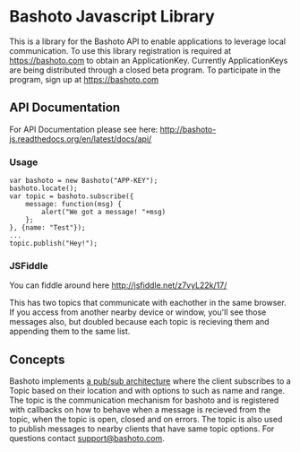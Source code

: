 # Bashoto Javascript Library

This is a library for the Bashoto API to enable applications to leverage
local communication. To use this library registration is required at https://bashoto.com
to obtain an ApplicationKey. Currently ApplicationKeys are being distributed through 
a closed beta program. To participate in the program, sign up at https://bashoto.com

## API Documentation

For API Documentation please see here: http://bashoto-js.readthedocs.org/en/latest/docs/api/ 

### Usage
    var bashoto = new Bashoto("APP-KEY");
    bashoto.locate();
    var topic = bashoto.subscribe({ 
        message: function(msg) {
            alert("We got a message! "+msg)
        };
    }, {name: "Test"});
    ...
    topic.publish("Hey!");

### JSFiddle

You can fiddle around here http://jsfiddle.net/z7vyL22k/17/

This has two topics that communicate with eachother in the same browser.
If you access from another nearby device or window, you'll see those messages also,
but doubled because each topic is recieving them and appending them to the same list.

## Concepts

Bashoto implements [a pub/sub architecture](https://en.wikipedia.org/wiki/Publish%E2%80%93subscribe_pattern)
where the client subscribes to a Topic based on their location and with options to such as name and range.
The topic is the communication mechanism for bashoto and is registered with callbacks on how to behave
when a message is recieved from the topic, when the topic is open, closed and on errors. The topic is
also used to publish messages to nearby clients that have same topic options. For questions contact support@bashoto.com.


